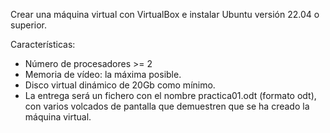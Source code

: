Crear una máquina virtual con VirtualBox e instalar Ubuntu versión 22.04 o superior.

Características:

- Número de procesadores >= 2
- Memoria de vídeo: la máxima posible.
- Disco virtual dinámico de 20Gb como mínimo.
- La entrega será un fichero con el nombre practica01.odt (formato odt), con varios volcados de pantalla que demuestren que se ha creado la máquina virtual.
